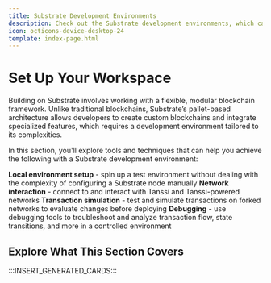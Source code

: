 ```yaml
---
title: Substrate Development Environments
description: Check out the Substrate development environments, which can be used to develop, test, and debug a Tanssi appchain in a local development environment.
icon: octicons-device-desktop-24
template: index-page.html
---
```


# Set Up Your Workspace

Building on Substrate involves working with a flexible, modular blockchain framework. Unlike traditional blockchains, Substrate’s pallet-based architecture allows developers to create custom blockchains and integrate specialized features, which requires a development environment tailored to its complexities.

In this section, you'll explore tools and techniques that can help you achieve the following with a Substrate development environment:

**Local environment setup** - spin up a test environment without dealing with the complexity of configuring a Substrate node manually
**Network interaction** - connect to and interact with Tanssi and Tanssi-powered networks
**Transaction simulation** - test and simulate transactions on forked networks to evaluate changes before deploying
**Debugging** - use debugging tools to troubleshoot and analyze transaction flow, state transitions, and more in a controlled environment

## Explore What This Section Covers

:::INSERT_GENERATED_CARDS:::

